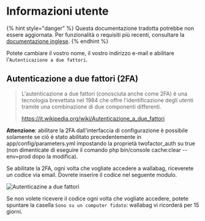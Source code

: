 # Informazioni utente

{% hint style="danger" %}
Questa documentazione tradotta potrebbe non essere aggiornata. Per funzionalità o requisiti più recenti, consultare la [documentazione inglese](https://doc.wallabag.org/en/).
{% endhint %}

Potete cambiare il vostro nome, il vostro indirizzo e-mail e abilitare
l'`Autenticazione a due fattori`.

## Autenticazione a due fattori (2FA)

> L'autenticazione a due fattori (conosciuta anche come 2FA) é una
> tecnologia brevettata nel 1984 che offre l'identificazione degli
> utenti tramite una combinazione di due componenti differenti.
>
> <https://it.wikipedia.org/wiki/Autenticazione_a_due_fattori>

**Attenzione**: abilitare la 2FA dall'interfaccia di configurazione è
possibile solamente se ciò è stato abilitato precedentemente in
app/config/parameters.yml impostando la proprietà twofactor\_auth su
true (non dimenticate di eseguire il comando
php bin/console cache:clear --env=prod dopo la modifica).

Se abilitate la 2FA, ogni volta che vogliate accedere a wallabag,
riceverete un codice via email. Dovrete inserire il codice nel seguente
modulo.

![Autenticazine a due fattori](../../../img/user/2FA_form.png)

Se non volete ricevere il codice ogni volta che vogliate accedere,
potete spuntare la casella `Sono su un computer fidato`: wallabag vi
ricorderá per 15 giorni.
